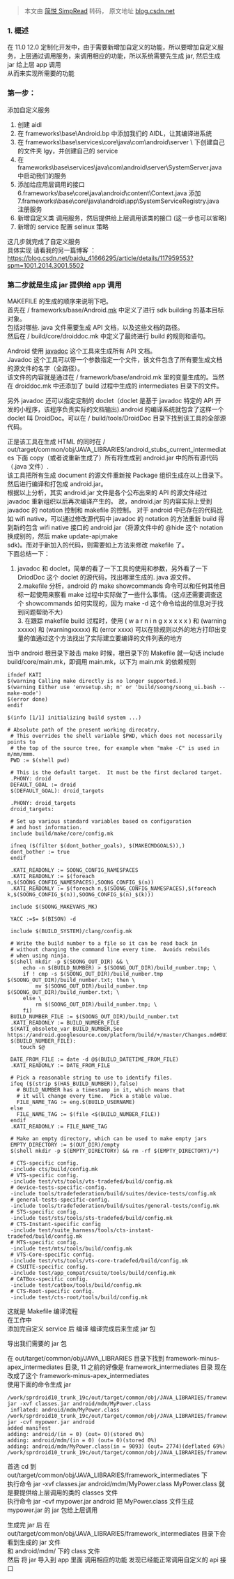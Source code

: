 > 本文由 [简悦 SimpRead](http://ksria.com/simpread/) 转码， 原文地址 [blog.csdn.net](https://blog.csdn.net/baidu_41666295/article/details/124806838)

### 1. 概述

在 11.0 12.0 定制化开发中，由于需要新增加自定义的功能，所以要增加自定义服务，上层通过调用服务，来调用相应的功能，所以系统需要先生成 jar, 然后生成 jar 给上层 app 调用  
从而来实现所需要的功能

### 第一步：

添加自定义服务

1. 创建 aidl  
2. 在 frameworks\base\Android.bp 中添加我们的 AIDL，让其编译进系统  
3. 在 frameworks\base\services\core\java\com\android\server \ 下创建自己的文件夹 lgy，并创建自己的 service  
4. 在 frameworks\base\services\java\com\android\server\SystemServer.java 中启动我们的服务  
5. 添加给应用层调用的接口  
6.frameworks\base\core\java\android\content\Context.java 添加  
7.frameworks\base\core\java\android\app\SystemServiceRegistry.java 注册服务  
8. 新增自定义类 调用服务，然后提供给上层调用该类的接口 (这一步也可以省略)  
9. 新增的 service 配置 selinux 策略

这几步就完成了自定义服务  
具体实现 请看我的另一篇博客 ：https://blog.csdn.net/baidu_41666295/article/details/117959553?spm=1001.2014.3001.5502

### 第二步就是生成 jar 提供给 app 调用

MAKEFILE 的生成的顺序来说明下吧。  
首先在 / frameworks/base/Android.[mk](https://so.csdn.net/so/search?q=mk&spm=1001.2101.3001.7020) 中定义了进行 sdk building 的基本目标对象。  
包括对哪些. java 文件需要生成 API 文档，以及这些文档的路径。  
然后在 / build/core/droiddoc.mk 中定义了最终进行 build 的规则和语句。

Android 使用 [javadoc](https://so.csdn.net/so/search?q=javadoc&spm=1001.2101.3001.7020) 这个工具来生成所有 API 文档。  
Javadoc 这个工具可以带一个参数指定一个文件，该文件包含了所有要生成文档的源文件的名字（全路径）。  
该文件的内容就是通过在 / framework/base/android.mk 里的变量生成的。当然在 droiddoc.mk 中还添加了 build 过程中生成的 intermediates 目录下的文件。

另外 javadoc 还可以指定定制的 doclet（doclet 是基于 javadoc 特定的 API 开发的小程序，该程序负责实际的文档输出).android 的编译系统就包含了这样一个 doclet 叫 DroidDoc。可以在 / build/tools/DroidDoc 目录下找到该工具的全部源代码。

正是该工具在生成 HTML 的同时在 / out/target/common/obj/JAVA_LIBRARIES/android_stubs_current_intermediates 下面 copy（或者说重新生成了）所有将生成到 android.jar 中的所有源代码（.java 文件）.  
该工具把所有生成 document 的源文件重新按 Package 组织生成在以上目录下。  
然后进行编译和打包成 android.jar。  
根据以上分析，其实 android.jar 文件是各个公布出来的 API 的源文件经过 javadoc 重新组织以后再次编译产生的。 故，android.jar 的内容实际上受到 javadoc 的 notation 控制和 makefile 的控制。 对于 android 中已存在的代码比如 wifi native，可以通过修改源代码中 javadoc 的 notation 的方法重新 build 得到新的包含 wifi native 接口的 android.jar（将源文件中的 @hide 这个 notation 换成别的，然后 make update-api;make  
sdk)。而对于新加入的代码，则需要如上方法来修改 makefile 了。  
下面总结一下：

1.  javadoc 和 doclet，简单的看了一下工具的使用和参数，另外看了一下 DriodDoc 这个 doclet 的源代码，找出哪里生成的. java 源文件。  
    2.makefile 分析，android 的 make showcommands 命令可以和任何其他目标一起使用来察看 make 过程中实际做了一些什么事情。（这点还需要调查这个 showcommands 如何实现的，因为 make -d 这个命令给出的信息对于找到问题帮助不大）  
    3. 在跟踪 makefile build 过程时，使用 ( w a r n i n g x x x x x ) 和 (warning xxxxx) 和 (warningxxxxx) 和 (error xxxx) 可以在除规则以外的地方打印出变量的值通过这个方法找出了实际建立要编译的文件列表的地方

当中 android 根目录下敲击 make 时候，根目录下的 Makefile 就一句话 include build/core/main.mk，即调用 main.mk，以下为 main.mk 的依赖规则

```
ifndef KATI
$(warning Calling make directly is no longer supported.)
$(warning Either use 'envsetup.sh; m' or 'build/soong/soong_ui.bash --make-mode')
$(error done)
endif

$(info [1/1] initializing build system ...)

# Absolute path of the present working direcotry.
 # This overrides the shell variable $PWD, which does not necessarily points to
 # the top of the source tree, for example when "make -C" is used in m/mm/mmm.
 PWD := $(shell pwd)
 
 # This is the default target.  It must be the first declared target.
 .PHONY: droid
 DEFAULT_GOAL := droid
 $(DEFAULT_GOAL): droid_targets
 
 .PHONY: droid_targets
 droid_targets:
 
 # Set up various standard variables based on configuration
 # and host information.
 include build/make/core/config.mk
 
 ifneq ($(filter $(dont_bother_goals), $(MAKECMDGOALS)),)
 dont_bother := true
 endif
 
 .KATI_READONLY := SOONG_CONFIG_NAMESPACES
 .KATI_READONLY := $(foreach n,$(SOONG_CONFIG_NAMESPACES),SOONG_CONFIG_$(n))
 .KATI_READONLY := $(foreach n,$(SOONG_CONFIG_NAMESPACES),$(foreach k,$(SOONG_CONFIG_$(n)),SOONG_CONFIG_$(n)_$(k)))
 
 include $(SOONG_MAKEVARS_MK)
 
 YACC :=$= $(BISON) -d
 
 include $(BUILD_SYSTEM)/clang/config.mk
 
 # Write the build number to a file so it can be read back in
 # without changing the command line every time.  Avoids rebuilds
 # when using ninja.
 $(shell mkdir -p $(SOONG_OUT_DIR) && \
     echo -n $(BUILD_NUMBER) > $(SOONG_OUT_DIR)/build_number.tmp; \
     if ! cmp -s $(SOONG_OUT_DIR)/build_number.tmp $(SOONG_OUT_DIR)/build_number.txt; then \
         mv $(SOONG_OUT_DIR)/build_number.tmp $(SOONG_OUT_DIR)/build_number.txt; \
     else \
         rm $(SOONG_OUT_DIR)/build_number.tmp; \
     fi)
 BUILD_NUMBER_FILE := $(SOONG_OUT_DIR)/build_number.txt
 .KATI_READONLY := BUILD_NUMBER_FILE
 $(KATI_obsolete_var BUILD_NUMBER,See https://android.googlesource.com/platform/build/+/master/Changes.md#BUILD_NUMBER)
 $(BUILD_NUMBER_FILE):
 	touch $@
 
 DATE_FROM_FILE := date -d @$(BUILD_DATETIME_FROM_FILE)
 .KATI_READONLY := DATE_FROM_FILE
 
 # Pick a reasonable string to use to identify files.
 ifeq ($(strip $(HAS_BUILD_NUMBER)),false)
   # BUILD_NUMBER has a timestamp in it, which means that
   # it will change every time.  Pick a stable value.
   FILE_NAME_TAG := eng.$(BUILD_USERNAME)
 else
   FILE_NAME_TAG := $(file <$(BUILD_NUMBER_FILE))
 endif
 .KATI_READONLY := FILE_NAME_TAG
 
 # Make an empty directory, which can be used to make empty jars
 EMPTY_DIRECTORY := $(OUT_DIR)/empty
 $(shell mkdir -p $(EMPTY_DIRECTORY) && rm -rf $(EMPTY_DIRECTORY)/*)
 
 # CTS-specific config.
 -include cts/build/config.mk
 # VTS-specific config.
 -include test/vts/tools/vts-tradefed/build/config.mk
 # device-tests-specific-config.
 -include tools/tradefederation/build/suites/device-tests/config.mk
 # general-tests-specific-config.
 -include tools/tradefederation/build/suites/general-tests/config.mk
 # STS-specific config.
 -include test/sts/tools/sts-tradefed/build/config.mk
 # CTS-Instant-specific config
 -include test/suite_harness/tools/cts-instant-tradefed/build/config.mk
 # MTS-specific config.
 -include test/mts/tools/build/config.mk
 # VTS-Core-specific config.
 -include test/vts/tools/vts-core-tradefed/build/config.mk
 # CSUITE-specific config.
 -include test/app_compat/csuite/tools/build/config.mk
 # CATBox-specific config.
 -include test/catbox/tools/build/config.mk
 # CTS-Root-specific config.
 -include test/cts-root/tools/build/config.mk

```

这就是 Makefile 编译流程  
在工作中  
添加完自定义 service 后 编译 编译完成后来生成 jar 包

导出我们需要的 jar 包

在 out/target/common/obj/JAVA_LIBRARIES 目录下找到 framework-minus-apex_intermediates 目录, 11 之前的好像是 framework_intermediates 目录 现在改成了这个 framework-minus-apex_intermediates  
使用下面的命令生成 jar

```
/work/sprdroid10_trunk_19c/out/target/common/obj/JAVA_LIBRARIES/framework_intermediates$  jar -xvf classes.jar android/mdm/MyPower.class
 inflated: android/mdm/MyPower.class
/work/sprdroid10_trunk_19c/out/target/common/obj/JAVA_LIBRARIES/framework_intermediates$ jar -cvf mypower.jar android           
added manifest
adding: android/(in = 0) (out= 0)(stored 0%)
adding: android/mdm/(in = 0) (out= 0)(stored 0%)
adding: android/mdm/MyPower.class(in = 9093) (out= 2774)(deflated 69%)
/work/sprdroid10_trunk_19c/out/target/common/obj/JAVA_LIBRARIES/framework_intermediates$

```

首选 cd 到 out/target/common/obj/JAVA_LIBRARIES/framework_intermediates 下  
执行命令 jar -xvf classes.jar android/mdm/MyPower.class MyPower.class 就是要提供给上层调用的类的 classes 文件  
执行命令 jar -cvf mypower.jar android 把 MyPower.class 文件生成 mypower.jar 的 jar 包给上层调用

生成完 jar 后 在 out/target/common/obj/JAVA_LIBRARIES/framework_intermediates 目录下会看到生成的 jar 文件  
和 android/mdm/ 下的 class 文件  
然后 将 jar 导入到 app 里面 调用相应的功能 发现已经能正常调用自定义的 api 接口